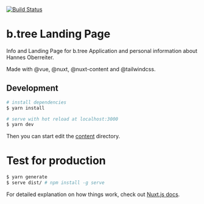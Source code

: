 [![Build Status](https://travis-ci.org/HannesOberreiter/btree_info.svg?branch=master)](https://travis-ci.org/HannesOberreiter/btree_info)

# b.tree Landing Page

Info and Landing Page for b.tree Application and personal information about Hannes Oberreiter.

Made with @vue, @nuxt, @nuxt-content and @tailwindcss.

## Development

```bash
# install dependencies
$ yarn install

# serve with hot reload at localhost:3000
$ yarn dev
```

Then you can start edit the [content](./content) directory.

# Test for production

```bash
$ yarn generate
$ serve dist/ # npm install -g serve
```

For detailed explanation on how things work, check out [Nuxt.js docs](https://nuxtjs.org).
